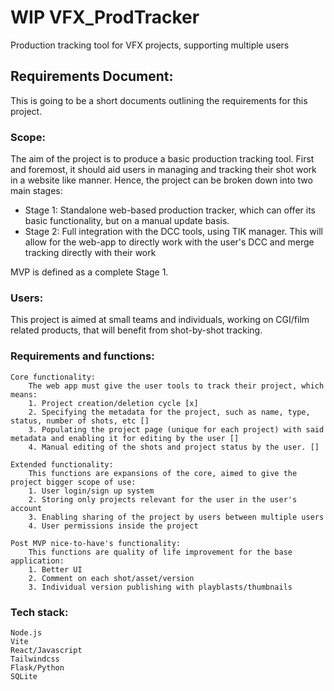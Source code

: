 # WIP VFX_ProdTracker
Production tracking tool for VFX projects, supporting multiple users

## Requirements Document:

This is going to be a short documents outlining the requirements for this project. 

### Scope:
The aim of the project is to produce a basic production tracking tool. First and foremost, it should aid users in managing and tracking their shot work in a website like manner. 
Hence, the project can be broken down into two main stages:
 - Stage 1: Standalone web-based production tracker, which can offer its basic functionality, but on a manual update basis. 
 - Stage 2: Full integration with the DCC tools, using TIK manager. This will allow for the web-app to directly work with the user's DCC and merge tracking directly with their work

MVP is defined as a complete Stage 1.  

### Users:
This project is aimed at small teams and individuals, working on CGI/film related products, that will benefit from shot-by-shot tracking. 

### Requirements and functions:
    Core functionality: 
        The web app must give the user tools to track their project, which means:
        1. Project creation/deletion cycle [x]
        2. Specifying the metadata for the project, such as name, type, status, number of shots, etc []
        3. Populating the project page (unique for each project) with said metadata and enabling it for editing by the user []
        4. Manual editing of the shots and project status by the user. []

    Extended functionality:
        This functions are expansions of the core, aimed to give the project bigger scope of use:
        1. User login/sign up system
        2. Storing only projects relevant for the user in the user's account 
        3. Enabling sharing of the project by users between multiple users 
        4. User permissions inside the project

    Post MVP nice-to-have's functionality:
        This functions are quality of life improvement for the base application:
        1. Better UI
        2. Comment on each shot/asset/version
        3. Individual version publishing with playblasts/thumbnails

### Tech stack:
    Node.js
    Vite
    React/Javascript
    Tailwindcss
    Flask/Python
    SQLite

